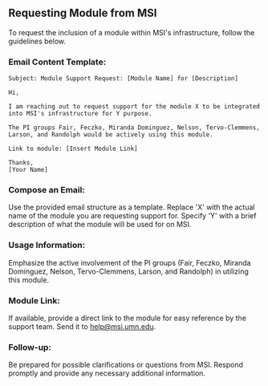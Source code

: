 ## Requesting Module from MSI

To request the inclusion of a module within MSI's infrastructure, follow the guidelines below. 

### Email Content Template:

```
Subject: Module Support Request: [Module Name] for [Description]

Hi,

I am reaching out to request support for the module X to be integrated into MSI's infrastructure for Y purpose.

The PI groups Fair, Feczko, Miranda Dominguez, Nelson, Tervo-Clemmens, Larson, and Randolph would be actively using this module.

Link to module: [Insert Module Link]

Thanks,
[Your Name]
```
### Compose an Email:
Use the provided email structure as a template.
Replace 'X' with the actual name of the module you are requesting support for.
Specify 'Y' with a brief description of what the module will be used for on MSI.

### Usage Information:
Emphasize the active involvement of the PI groups (Fair, Feczko, Miranda Dominguez, Nelson, Tervo-Clemmens, Larson, and Randolph) in utilizing this module.

### Module Link:
If available, provide a direct link to the module for easy reference by the support team.
Send it to help@msi.umn.edu.
### Follow-up:
Be prepared for possible clarifications or questions from MSI.
Respond promptly and provide any necessary additional information.

